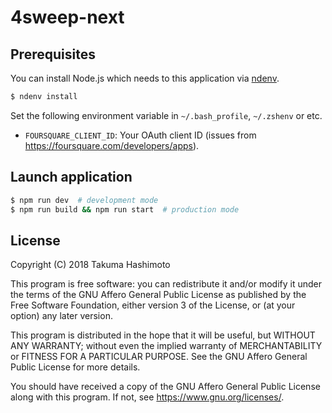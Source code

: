 # 4sweep-next

## Prerequisites

You can install Node.js which needs to this application via [ndenv](https://github.com/riywo/ndenv).

```bash
$ ndenv install
```

Set the following environment variable in `~/.bash_profile`, `~/.zshenv` or etc.

- `FOURSQUARE_CLIENT_ID`: Your OAuth client ID (issues from <https://foursquare.com/developers/apps>). 

## Launch application

```bash
$ npm run dev  # development mode
$ npm run build && npm run start  # production mode
```

## License

Copyright (C) 2018 Takuma Hashimoto

This program is free software: you can redistribute it and/or modify it under the terms of the GNU Affero General Public License as published by the Free Software Foundation, either version 3 of the License, or (at your option) any later version.

This program is distributed in the hope that it will be useful, but WITHOUT ANY WARRANTY; without even the implied warranty of MERCHANTABILITY or FITNESS FOR A PARTICULAR PURPOSE. See the GNU Affero General Public License for more details.

You should have received a copy of the GNU Affero General Public License along with this program. If not, see <https://www.gnu.org/licenses/>.
